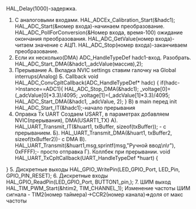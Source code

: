 HAL_Delay(1000)-задержка.

1. C аналоговыми входами.
HAL_ADCEx_Calibration_Start(&hadc1);
HAL_ADC_Start(&номер входа)-начинаем преобразование.
HAL_ADC_PollForConversion(&Номер входа, время-100) ожидание окончания преобразования.
HAL_ADC_GetValue(номер входа)-читаем значение с АЦП.
HAL_ADC_Stop(номер входа)-заканчиваем преобразование.
2.  Если их несколько(DMA)
ADC_HandleTypeDef hadc1-вход. Разобрать.
HAL_ADC_Start_DMA(&hadc1,_adcValue(массив),2);
3. Прерывание
А. Вкладка NVIC settings ставим галочку на Global interrups(Analog)
Б.  Callback
void HAL_ADC_ConvCpltCallback(ADC_HandleTypeDef* hadc)
{
	if(hadc->Instance==ADC1){
		HAL_ADC_Stop_DMA(&hadc1);
		_voltage[0]=(_adcValue[0]*3.3)/4095;
		_voltage[1]=(_adcValue[1]*3.3)/4095;
		HAL_ADC_Start_DMA(&hadc1, _adcValue, 2);
}
В) в main перед init
HAL_ADC_Start_IT(&hadc1);-начало прерывания
4. Оправка Tx UART
Создаем USART, в параметрах добавляем NVIC(прерывания), DMA(USART1_TX)
A).  HAL_UART_Transmit_IT(&huart1, txBuffer, sizeof(txBuffer)); - с прерыванием.
Б).  HAL_UART_Transmit_DMA(&huart1, txBuffer2, sizeof(txBuffer2))- с DMA
В).  HAL_UART_Transmit(&huart1,msg,sprintf(msg,"Ручной ввод\n\r"), 0xFFFF);- просто отправка
Г). Коллбек при прерывании.
void HAL_UART_TxCpltCallback(UART_HandleTypeDef *huart)
{

}
5. Дискретные выходы
HAL_GPIO_WritePin(LED_GPIO_Port, LED_Pin, GPIO_PIN_RESET);
6. Дискретные входы
HAL_GPIO_ReadPin(LED_GPIO_Port, BUTTON1_pin,);
7. ШИМ выход
HAL_TIM_PWM_Start(&htim2, TIM_CHANNEL_1);
Изменение частоты ШИМ сигнала - TIM2(номер таймера)->CCR2(номер канала)=>доля от макс частоты